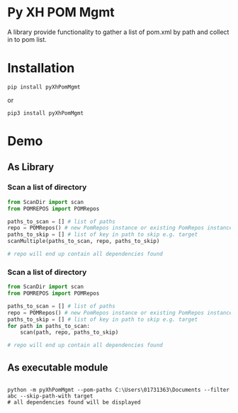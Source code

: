 # Py XH POM Mgmt

A library provide functionality to gather a list of pom.xml by path and collect in to pom list.

# Installation

```shell script
pip install pyXhPomMgmt
```

or

```shell script
pip3 install pyXhPomMgmt
```


# Demo

## As Library

### Scan a list of directory
```python
from ScanDir import scan
from POMREPOS import POMRepos

paths_to_scan = [] # list of paths
repo = POMRepos() # new PomRepos instance or existing PomRepos instance
paths_to_skip = [] # list of key in path to skip e.g. target
scanMultiple(paths_to_scan, repo, paths_to_skip)

# repo will end up contain all dependencies found
```

### Scan a list of directory
```python
from ScanDir import scan
from POMREPOS import POMRepos

paths_to_scan = [] # list of paths
repo = POMRepos() # new PomRepos instance or existing PomRepos instance
paths_to_skip = [] # list of key in path to skip e.g. target
for path in paths_to_scan:
    scan(path, repo, paths_to_skip)

# repo will end up contain all dependencies found
```

## As executable module
```shell

python -m pyXhPomMgmt --pom-paths C:\Users\01731363\Documents --filter abc --skip-path-with target
# all dependencies found will be displayed
```
